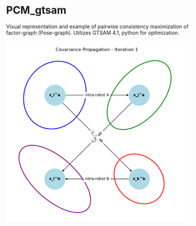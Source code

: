 # PCM_gtsam
Visual representation and example of pairwise consistency maximization of factor-graph (Pose-graph). Utilizes GTSAM 4.1, python for optimization.



 ![example results](init.png)
